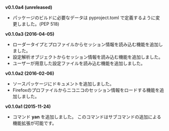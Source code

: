 **v0.1.0a4 (unreleased)**

* パッケージのビルドに必要なデータは pyproject.toml で定義するように変更しました。(PEP 518)


**v0.1.0a3 (2016-04-05)**

* ローダータイプとプロファイルからセッション情報を読み込む機能を追加しました。
* 設定解析オブジェクトからセッション情報を読み込む機能を追加しました。
* ユーザーが用意した設定ファイルを読み込む機能を追加しました。


**v0.1.0a2 (2016-02-06)**

* ソースパッケージにドキュメントを追加しました。
* Firefoxのプロファイルからニコニコのセッション情報をロードする機能を追加しました。


**v0.1.0a1 (2015-11-24)**

* コマンド **yan** を追加しました。
  このコマンドはサブコマンドの追加による機能拡張が可能です。
